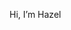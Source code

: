  Hi, I’m Hazel


<!---
CatalystNyx/CatalystNyx is a ✨ special ✨ repository because its `README.md` (this file) appears on your GitHub profile.
You can click the Preview link to take a look at your changes.
--->
